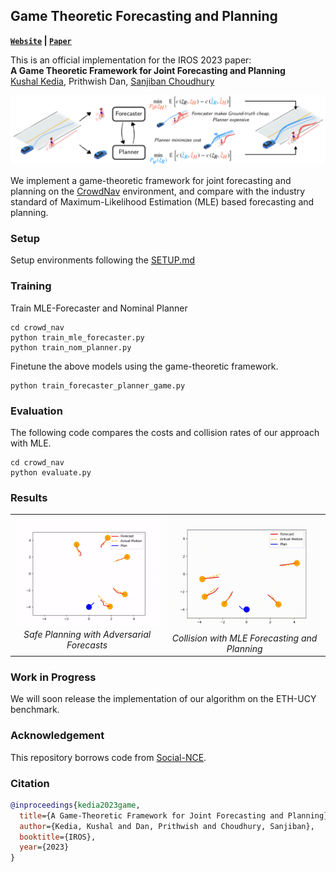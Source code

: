 ## Game Theoretic Forecasting and Planning

**[`Website`](https://portal-cornell.github.io/game-theoretic-forecasting-planning/) | [`Paper`](https://arxiv.org/abs/2308.06137)**

This is an official implementation for the IROS 2023 paper:\
**A Game Theoretic Framework for Joint Forecasting and Planning**
<br>
<a href="https://kushal2000.github.io/">Kushal Kedia</a>,
Prithwish Dan,
<a href="https://www.sanjibanchoudhury.com/">Sanjiban Choudhury</a>

<p align="center">
  <img src="docs/framework.png">
</p>

We implement a game-theoretic framework for joint forecasting and planning on the [CrowdNav](https://github.com/vita-epfl/CrowdNav) environment, and compare with the industry standard of Maximum-Likelihood Estimation (MLE) based forecasting and planning.

### Setup

Setup environments following the [SETUP.md](docs/SETUP.md)

### Training

Train MLE-Forecaster and Nominal Planner
```
cd crowd_nav
python train_mle_forecaster.py
python train_nom_planner.py
```

Finetune the above models using the game-theoretic framework.
```
python train_forecaster_planner_game.py
```


### Evaluation
The following code compares the costs and collision rates of our approach with MLE.
```
cd crowd_nav
python evaluate.py
```

### Results
<table border="0">
 <tr align="center">
    <td><img src="docs/SAFE.gif" alt>
    <em>Safe Planning with Adversarial Forecasts</em></td>
    <td><img src="docs/MLE.gif" alt>
    <em>Collision with MLE Forecasting and Planning</em></td>
 </tr>
</table>

### Work in Progress
We will soon release the implementation of our algorithm on the ETH-UCY benchmark.

### Acknowledgement

This repository borrows code from [Social-NCE](https://github.com/vita-epfl/social-nce/).

### Citation

```bibtex
@inproceedings{kedia2023game,
  title={A Game-Theoretic Framework for Joint Forecasting and Planning},
  author={Kedia, Kushal and Dan, Prithwish and Choudhury, Sanjiban},
  booktitle={IROS},
  year={2023}
}
```
